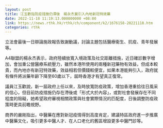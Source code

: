 ```yaml
---
layout: post
title: 江玉歡指防疫措施仍滯後　楊永杰冀引入內地新冠特效藥
date: 2022-11-18 11:19:13.000000000 +08:00
link: https://news.rthk.hk/rthk/ch/component/k2/1676158-20221118.htm
categories: rthk
---
```


立法會最後一日辯論施政報告致謝動議，討論主題包括醫療衞生、抗疫、青年發展等。

A4聯盟的楊永杰表示，政府陸續放寬入境政策及社交距離措施，近日確診數字增加，會加重公營醫療系統壓力，雖然本港所使用的兩種新冠藥物有效益，但成本較貴，而內地亦有新冠特效藥，效益相若但價錢較便宜，如果本港能夠引入，政府就有條件將派藥年齡下降至60歲以下，屆時香港才有望真正復常。

議員江玉歡說，新一屆政府上任以來，及時放寬防疫政策，增加香港重拾往日風采的信心，但目前防疫措施仍存在滯後或「形式大於內容」，或對社會發展存在不同程度的阻礙，她希望政府審視相關政策與社會實際情況的匹配度，日後調整防疫政策時更具前瞻視野。

商界的嚴剛指出，中醫藥在應對新冠疫情得到高度肯定，建議特區政府進一步推廣中醫藥文化，吸引更多中醫人才、在人口老化的舊區增設更多中醫門診等。
